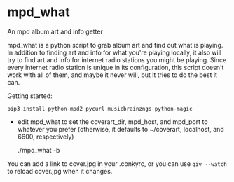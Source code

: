 # mpd_what
An mpd album art and info getter

mpd_what is a python script to grab album art and find out what is playing. In addition to finding art and info for what you're playing locally, it also will try to find art and info for internet radio stations you might be playing. Since every internet radio station is unique in its configuration, this script doesn't work with all of them, and maybe it never will, but it tries to do the best it can.

Getting started:

    pip3 install python-mpd2 pycurl musicbrainzngs python-magic
    
 * edit mpd_what to set the coverart_dir, mpd_host, and mpd_port to whatever you prefer (otherwise, it defaults to ~/coverart, localhost, and 6600, respectively)
    
    ./mpd_what -b

You can add a link to cover.jpg in your .conkyrc, or you can use `qiv --watch` to reload cover.jpg when it changes.

